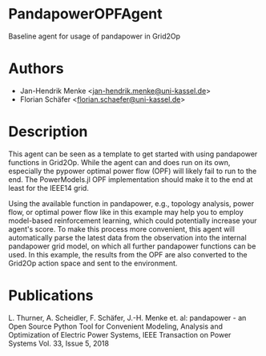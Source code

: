 # PandapowerOPFAgent
Baseline agent for usage of pandapower in Grid2Op

# Authors
 - Jan-Hendrik Menke \<jan-hendrik.menke@uni-kassel.de\>
 - Florian Schäfer \<florian.schaefer@uni-kassel.de\>

# Description
This agent can be seen as a template to get started with using pandapower functions in Grid2Op. While the agent can and 
does run on its own, especially the pypower optimal power flow (OPF) will likely fail to run to the end. The 
PowerModels.jl OPF implementation should make it to the end at least for the IEEE14 grid.

Using the available function in pandapower, e.g., topology analysis, power flow, or optimal power flow like in this
example may help you to employ model-based reinforcement learning, which could potentially increase your agent's score. 
To make this process more convenient, this agent will automatically parse the latest data from the observation into the
internal pandapower grid model, on which all further pandapower functions can be used. In this example, the results from
the OPF are also converted to the Grid2Op action space and sent to the environment.

# Publications
L. Thurner, A. Scheidler, F. Schäfer, J.-H. Menke et. al: pandapower - an Open Source Python Tool for Convenient 
Modeling, Analysis and Optimization of Electric Power Systems, IEEE Transaction on Power Systems Vol. 33, Issue 5, 2018
